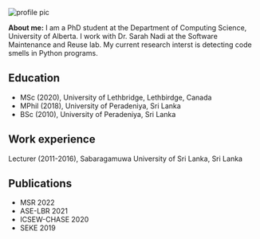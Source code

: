 ![profile pic](/boneyag.github.io/assets/profile2.jpg)

**About me:** I am a PhD student at the Department of Computing Science, University of Alberta. I work with Dr. Sarah Nadi at the Software Maintenance and Reuse lab. My current research interst is detecting code smells in Python programs.

## Education
* MSc (2020), University of Lethbridge, Lethbirdge, Canada
* MPhil (2018), University of Peradeniya, Sri Lanka
* BSc (2010), University of Peradeniya, Sri Lanka

## Work experience
Lecturer (2011-2016), Sabaragamuwa University of Sri Lanka, Sri Lanka

## Publications
* MSR 2022
* ASE-LBR 2021
* ICSEW-CHASE 2020
* SEKE 2019 

